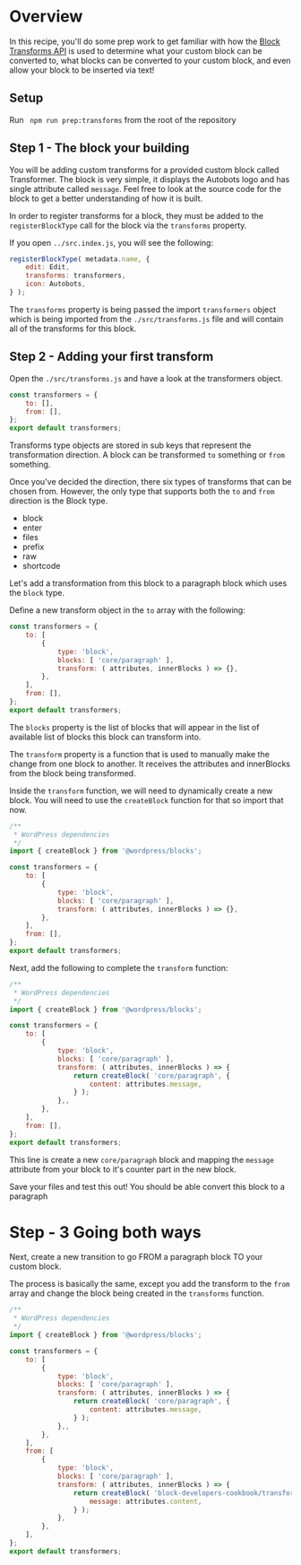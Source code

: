 # Overview

In this recipe, you'll do some prep work to get familiar with how the [Block Transforms API](https://developer.wordpress.org/block-editor/reference-guides/block-api/block-transforms/) is used to determine what your custom block can be converted to, what blocks can be converted to your custom block, and even allow your block to be inserted via text!

## Setup

Run ` npm run prep:transforms` from the root of the repository

## Step 1 - The block your building

You will be adding custom transforms for a provided custom block called Transformer. The block is very simple, it displays the Autobots logo and has single attribute called `message`. Feel free to look at the source code for the block to get a better understanding of how it is built.

In order to register transforms for a block, they must be added to the `registerBlockType` call for the block via the `transforms` property.

If you open `../src.index.js`, you will see the following:

```js
registerBlockType( metadata.name, {
	edit: Edit,
	transforms: transformers,
	icon: Autobots,
} );
```

The `transforms` property is being passed the import `transformers` object which is being imported from the `./src/transforms.js` file and will contain all of the transforms for this block.

## Step 2 - Adding your first transform

Open the `./src/transforms.js` and have a look at the transformers object.

```js
const transformers = {
	to: [],
	from: [],
};
export default transformers;
```

Transforms type objects are stored in sub keys that represent the transformation direction. A block can be transformed `to` something or `from` something.

Once you've decided the direction, there six types of transforms that can be chosen from. However, the only type that supports both the `to` and `from` direction is the Block type.

-   block
-   enter
-   files
-   prefix
-   raw
-   shortcode

Let's add a transformation from this block to a paragraph block which uses the `block` type.

Define a new transform object in the `to` array with the following:

```js
const transformers = {
	to: [
		{
			type: 'block',
			blocks: [ 'core/paragraph' ],
			transform: ( attributes, innerBlocks ) => {},
		},
	],
	from: [],
};
export default transformers;
```

The `blocks` property is the list of blocks that will appear in the list of available list of blocks this block can transform into.

The `transform` property is a function that is used to manually make the change from one block to another. It receives the attributes and innerBlocks from the block being transformed.

Inside the `transform` function, we will need to dynamically create a new block. You will need to use the `createBlock` function for that so import that now.

```js
/**
 * WordPress dependencies
 */
import { createBlock } from '@wordpress/blocks';

const transformers = {
	to: [
		{
			type: 'block',
			blocks: [ 'core/paragraph' ],
			transform: ( attributes, innerBlocks ) => {},
		},
	],
	from: [],
};
export default transformers;
```

Next, add the following to complete the `transform` function:

```js
/**
 * WordPress dependencies
 */
import { createBlock } from '@wordpress/blocks';

const transformers = {
	to: [
		{
			type: 'block',
			blocks: [ 'core/paragraph' ],
			transform: ( attributes, innerBlocks ) => {
				return createBlock( 'core/paragraph', {
					content: attributes.message,
				} );
			},,
		},
	],
	from: [],
};
export default transformers;
```

This line is create a new `core/paragraph` block and mapping the `message` attribute from your block to it's counter part in the new block.

Save your files and test this out! You should be able convert this block to a paragraph

# Step - 3 Going both ways

Next, create a new transition to go FROM a paragraph block TO your custom block.

The process is basically the same, except you add the transform to the `from` array and change the block being created in the `transforms` function.

```js
/**
 * WordPress dependencies
 */
import { createBlock } from '@wordpress/blocks';

const transformers = {
	to: [
		{
			type: 'block',
			blocks: [ 'core/paragraph' ],
			transform: ( attributes, innerBlocks ) => {
				return createBlock( 'core/paragraph', {
					content: attributes.message,
				} );
			},,
		},
	],
	from: [
		{
			type: 'block',
			blocks: [ 'core/paragraph' ],
			transform: ( attributes, innerBlocks ) => {
				return createBlock( 'block-developers-cookbook/transforms', {
					message: attributes.content,
				} );
			},
		},
	],
};
export default transformers;
```
